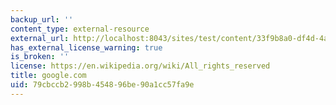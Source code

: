 ```yaml
---
backup_url: ''
content_type: external-resource
external_url: http://localhost:8043/sites/test/content/33f9b8a0-df4d-4a66-ab57-3a96492cad7c/?ocw_resource_link_uuid=33f9b8a0-df4d-4a66-ab57-3a96492cad7c&ocw_resource_link_suffix=
has_external_license_warning: true
is_broken: ''
license: https://en.wikipedia.org/wiki/All_rights_reserved
title: google.com
uid: 79cbccb2-998b-4548-96be-90a1cc57fa9e
---
```


